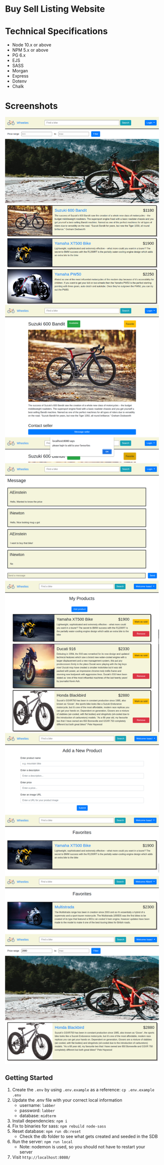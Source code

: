 # Buy Sell Listing Website

# Technical Specifications

- Node 10.x or above
- NPM 5.x or above
- PG 6.x
- EJS
- SASS
- Morgan
- Express
- Dotenv
- Chalk

# Screenshots

!['homeage'](docs/1-homepage.png)
!['product-page'](docs/2-productPage.png)
!['add-to-favorites'](docs/3-addToFavorites.png)
!['chat-with-seller'](docs/4-chatWithSeller.png)
!['seller's-product-page'](docs/5-sellersProductPage.png)
!['seller-add-new-product'](docs/6-sellerAddNewProduct.png)
!['marked-favorites'](docs/7-makedFavorites.png)
!['favorites-associated-with-another-account'](docs/8-favoritesAssociatedWithAnotherAccount.png)
!['product-price-filtering'](docs/9-productPriceFiltering.png)

## Getting Started

1. Create the `.env` by using `.env.example` as a reference: `cp .env.example .env`
2. Update the .env file with your correct local information
   - username: `labber`
   - password: `labber`
   - database: `midterm`
3. Install dependencies: `npm i`
4. Fix to binaries for sass: `npm rebuild node-sass`
5. Reset database: `npm run db:reset`
   - Check the db folder to see what gets created and seeded in the SDB
6. Run the server: `npm run local`
   - Note: nodemon is used, so you should not have to restart your server
7. Visit `http://localhost:8080/`
